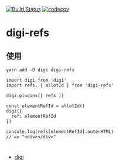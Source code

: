 [![Build Status](https://travis-ci.org/digi1874/digi-refs.svg?branch=master)](https://travis-ci.org)
[![codecov](https://codecov.io/gh/digi1874/digi-refs/branch/master/graph/badge.svg)](https://codecov.io/gh/digi1874/digi-refs)

# digi-refs

## 使用
```
yarn add -D digi digi-refs
```
```
import digi from 'digi'
import refs, { allotId } from 'digi-refs'

digi.plugins([ refs ])

const elementRefId = allotId()
digi({
  ref: elementRefId
})

console.log(refs[elementRefId].outerHTML)
// => "<div></div>"

```


#
- [digi](https://github.com/digi1874/digi)
#
